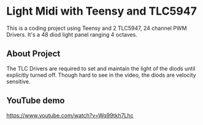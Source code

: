 # Light Midi with Teensy and TLC5947
This is a coding project using Teensy and 2 TLC5947, 24 channel PWM Drivers. It's a 48 diod light panel ranging 4 octaves.

## About Project
The TLC Drivers are required to set and maintain the light of the diods until explicitly turned off. Though hard to see in the video, the diods are velocity sensitive.

## YouTube demo
https://www.youtube.com/watch?v=Wq99tkh7Lhc
